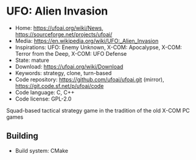 # UFO: Alien Invasion

- Home: https://ufoai.org/wiki/News, https://sourceforge.net/projects/ufoai/
- Media: https://en.wikipedia.org/wiki/UFO:_Alien_Invasion
- Inspirations: UFO: Enemy Unknown, X-COM: Apocalypse, X-COM: Terror from the Deep, X-COM: UFO Defense
- State: mature
- Download: https://ufoai.org/wiki/Download
- Keywords: strategy, clone, turn-based
- Code repository: https://github.com/ufoai/ufoai.git (mirror), https://git.code.sf.net/p/ufoai/code
- Code language: C, C++
- Code license: GPL-2.0

Squad-based tactical strategy game in the tradition of the old X-COM PC games

## Building

- Build system: CMake
